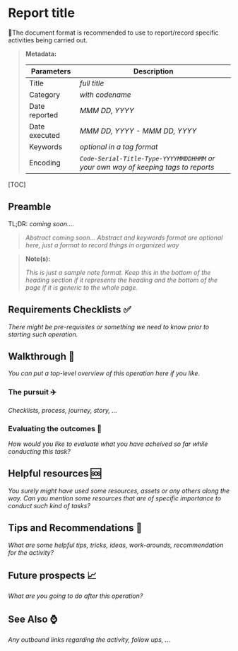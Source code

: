 # Report title

👋The document format is recommended to use to report/record specific activities being carried out.

>**Metadata:**
>
>| Parameters    | Description                                                  |
>| ------------- | ------------------------------------------------------------ |
>| Title         | *full title*                                                 |
>| Category      | *with codename*                                              |
>| Date reported | *MMM DD, YYYY*                                               |
>| Date executed | *MMM DD, YYYY - MMM DD, YYYY*                                |
>| Keywords      | *optional in a tag format*                                   |
>| Encoding      | *`Code-Serial-Title-Type-YYYYMMDDHHMM` or your own way of keeping tags to reports* |
>

[TOC]

## Preamble

TL;DR: *coming soon....*

> *Abstract coming soon... Abstract and keywords format are optional here, just a format to record things in organized way*

> **Note(s):**
>
> *This is just a sample note format. Keep this in the bottom of the heading section if it represents the heading and the bottom of the page if it is generic to the whole page.*

## Requirements Checklists ✅

*There might be pre-requisites or something we need to know prior to starting such operation.*

## Walkthrough 🥾

*You can put a top-level overview of this operation here if you like.*

### The pursuit ✈️

*Checklists, process, journey, story, ...*

### Evaluating the outcomes 🛫

*How would you like to evaluate what you have acheived so far while conducting this task?*

## Helpful resources 🆘

*You surely might have used some resources, assets or any others along the way. Can you mention some resources that are of specific importance to conduct such kind of tasks?*

## Tips and Recommendations 🔔

*What are some helpful tips, tricks, ideas, work-arounds, recommendation for the activity?*

## Future prospects 📈

*What are you going to do after this operation?*

## See Also ⌚

*Any outbound links regarding the activity, follow ups, ...*